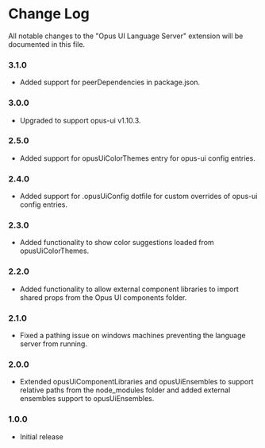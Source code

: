 # Change Log

All notable changes to the "Opus UI Language Server" extension will be documented in this file.

### 3.1.0
* Added support for peerDependencies in package.json.

### 3.0.0
* Upgraded to support opus-ui v1.10.3.

### 2.5.0
* Added support for opusUiColorThemes entry for opus-ui config entries.

### 2.4.0
* Added support for .opusUiConfig dotfile for custom overrides of opus-ui config entries.

### 2.3.0
* Added functionality to show color suggestions loaded from opusUiColorThemes.

### 2.2.0
* Added functionality to allow external component libraries to import shared props from the Opus UI components folder.

### 2.1.0
* Fixed a pathing issue on windows machines preventing the language server from running.

### 2.0.0
* Extended opusUiComponentLibraries and opusUiEnsembles to support relative paths from the node_modules folder and added external ensembles support to opusUiEnsembles.

### 1.0.0
* Initial release